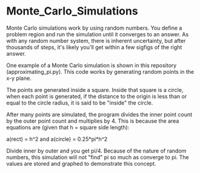 # Monte_Carlo_Simulations

Monte Carlo simulations work by using random numbers. You define a problem region and run the simulation until it converges to an answer. As with any random number system, there is inherent uncertainty, but after thousands of steps, it's likely you'll get within a few sigfigs of the right answer.

One example of a Monte Carlo simulation is shown in this repository (approximating_pi.py). This code works by generating random points in the x-y plane.

The points are generated inside a square. Inside that square is a circle, when each point is generated, if the distance to the origin is less than or equal to the circle radius, it is said to be "inside" the circle.

After many points are simulated, the program divides the inner point count by the outer point count and multiplies by 4. This is because the area equations are (given that h = square side length):

a(rect) = h^2 and a(circle) = 0.25\*pi\*h^2

Divide inner by outer and you get pi/4. Because of the nature of random numbers, this simulation will not "find" pi so much as converge to pi. The values are stored and graphed to demonstrate this concept.
